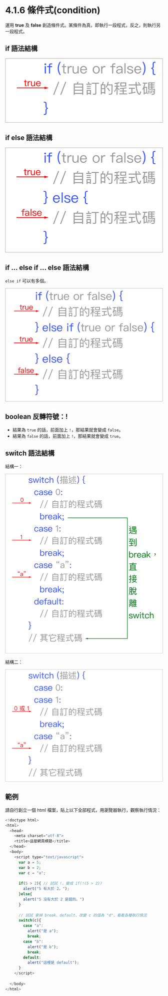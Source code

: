 # 4.1.6 條件式\(condition\)

運用 **true** 及 **false** 創造條件式。某條件為真，即執行一段程式，反之，則執行另一段程式。

## if 語法結構

![](/assets/condition_if.png)

## if else 語法結構

![](/assets/condition_if_else.png)

## if ... else if ... else 語法結構

`else if` 可以有多個。

![](/assets/condition_if_else_if_else.png)

## boolean 反轉符號：!

* 結果為 `true` 的話，前面加上 `!`，那結果就會變成 `false`。
* 結果為 `false` 的話，前面加上 `!`，那結果就會變成 `true`。

## switch 語法結構

結構一：

![](/assets/condition_switch.png)

結構二：

![](/assets/condition_switch_2.png)

## 範例

請自行創立一個 html 檔案，貼上以下全部程式，用瀏覽器執行，觀察執行情況：

```js
<!doctype html>
<html>
  <head>
    <meta charset="utf-8">
    <title>這是網頁標題</title>
  </head>
  <body>
    <script type="text/javascript">
      var a = 5;
      var b = 2;
      var c = "a";

      if(5 > 2){ // 試試 !，變成 if(!(5 > 2))
        alert("5 有大於 2。");
      }else{
        alert("5 沒有大於 2 是錯的。")
      }

      // 試試 拿掉 break、default、改變 c 的值為 "d"，看看各種執行情況
      switch(c){
        case "a":
          alert("是 a");
          break;
        case "b":
          alert("是 b");
          break;
        default:
          alert("這裡是 default");
      }
    </script>

  </body>
</html>
```



